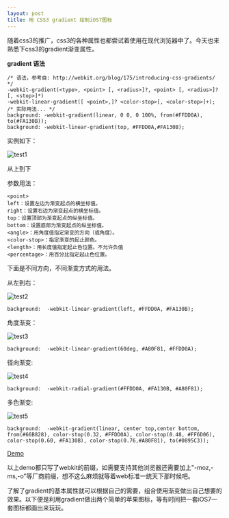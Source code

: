 ```yaml
---
layout: post
title: 用 CSS3 gradient 绘制iOS7图标
---
```


随着css3的推广，css3的各种属性也都尝试着使用在现代浏览器中了。今天也来熟悉下css3的gradient渐变属性。

**gradient 语法** 

    /* 语法，参考自: http://webkit.org/blog/175/introducing-css-gradients/ */
    -webkit-gradient(<type>, <point> [, <radius>]?, <point> [, <radius>]? [, <stop>]*)
    -webkit-linear-gradient([ <point>,]? <color-stop>[, <color-stop>]+);
    /* 实际用法... */
    background: -webkit-gradient(linear, 0 0, 0 100%, from(#FFDD0A), to(#FA130B));
    background: -webkit-linear-gradient(top, #FFDD0A,#FA130B);

实例如下：

![test1](http://iout.in/demo/apple-icon/test1.png)

从上到下

参数用法：

    <point>
    left：设置左边为渐变起点的横坐标值。
    right：设置右边为渐变起点的横坐标值。
    top：设置顶部为渐变起点的纵坐标值。
    bottom：设置底部为渐变起点的纵坐标值。
    <angle>：用角度值指定渐变的方向（或角度）。
    <color-stop>：指定渐变的起止颜色。
    <length>：用长度值指定起止色位置。不允许负值
    <percentage>：用百分比指定起止色位置。

下面是不同方向，不同渐变方式的用法。

从左到右：

![test2](http://iout.in/demo/apple-icon/test2.png)

`background:  -webkit-linear-gradient(left, #FFDD0A, #FA130B);`

角度渐变：

![test3](http://iout.in/demo/apple-icon/test3.png)

`background:  -webkit-linear-gradient(60deg, #A80F81, #FFDD0A);`

径向渐变:

![test4](http://iout.in/demo/apple-icon/test4.png)

`background:  -webkit-radial-gradient(#FFDD0A, #FA130B, #A80F81);`

多色渐变:

![test5](http://iout.in/demo/apple-icon/test5.png)

`background:  -webkit-gradient(linear, center top,center bottom, from(#66B828), color-stop(0.32, #FFDD0A), color-stop(0.48, #FF6D06), color-stop(0.60, #FA130B), color-stop(0.76,#A80F81), to(#0895C3));`

[Demo](http://iout.in/demo/apple-icon/test.html)

以上demo都只写了webkit的前缀，如需要支持其他浏览器还需要加上"-moz,-ms,-o"等厂商前缀，想不这么麻烦就等着web标准一统天下那时候吧。

了解了gradient的基本属性就可以根据自己的需要，组合使用渐变做出自己想要的效果。以下便是利用gradient做出两个简单的苹果图标，等有时间把一套iOS7一套图标都画出来玩玩。

<a href="http://iout.in/demo/apple-icon/" target="_blank"><img src="http://iout.in/demo/apple-icon/demo.png" alt=""></a>
